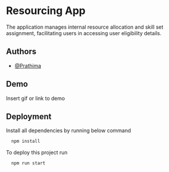 
# Resourcing App


The application manages internal resource allocation and skill set assignment, facilitating users in accessing user eligibility details.

## Authors

- [@Prathima](https://github.com/prathimapai88)


## Demo

Insert gif or link to demo


## Deployment

Install all dependencies by running below command 

```bash
  npm install
```

To deploy this project run

```bash
  npm run start
```


